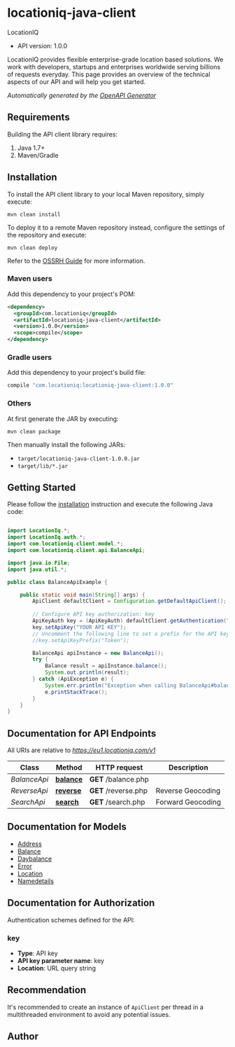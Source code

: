 # locationiq-java-client

LocationIQ
- API version: 1.0.0

LocationIQ provides flexible enterprise-grade location based solutions. We work with developers, startups and enterprises worldwide serving billions of requests everyday. This page provides an overview of the technical aspects of our API and will help you get started.


*Automatically generated by the [OpenAPI Generator](https://openapi-generator.tech)*


## Requirements

Building the API client library requires:
1. Java 1.7+
2. Maven/Gradle

## Installation

To install the API client library to your local Maven repository, simply execute:

```shell
mvn clean install
```

To deploy it to a remote Maven repository instead, configure the settings of the repository and execute:

```shell
mvn clean deploy
```

Refer to the [OSSRH Guide](http://central.sonatype.org/pages/ossrh-guide.html) for more information.

### Maven users

Add this dependency to your project's POM:

```xml
<dependency>
  <groupId>com.locationiq</groupId>
  <artifactId>locationiq-java-client</artifactId>
  <version>1.0.0</version>
  <scope>compile</scope>
</dependency>
```

### Gradle users

Add this dependency to your project's build file:

```groovy
compile "com.locationiq:locationiq-java-client:1.0.0"
```

### Others

At first generate the JAR by executing:

```shell
mvn clean package
```

Then manually install the following JARs:

* `target/locationiq-java-client-1.0.0.jar`
* `target/lib/*.jar`

## Getting Started

Please follow the [installation](#installation) instruction and execute the following Java code:

```java

import LocationIq.*;
import LocationIq.auth.*;
import com.locationiq.client.model.*;
import com.locationiq.client.api.BalanceApi;

import java.io.File;
import java.util.*;

public class BalanceApiExample {

    public static void main(String[] args) {
        ApiClient defaultClient = Configuration.getDefaultApiClient();
        
        // Configure API key authorization: key
        ApiKeyAuth key = (ApiKeyAuth) defaultClient.getAuthentication("key");
        key.setApiKey("YOUR API KEY");
        // Uncomment the following line to set a prefix for the API key, e.g. "Token" (defaults to null)
        //key.setApiKeyPrefix("Token");

        BalanceApi apiInstance = new BalanceApi();
        try {
            Balance result = apiInstance.balance();
            System.out.println(result);
        } catch (ApiException e) {
            System.err.println("Exception when calling BalanceApi#balance");
            e.printStackTrace();
        }
    }
}

```

## Documentation for API Endpoints

All URIs are relative to *https://eu1.locationiq.com/v1*

Class | Method | HTTP request | Description
------------ | ------------- | ------------- | -------------
*BalanceApi* | [**balance**](docs/BalanceApi.md#balance) | **GET** /balance.php | 
*ReverseApi* | [**reverse**](docs/ReverseApi.md#reverse) | **GET** /reverse.php | Reverse Geocoding
*SearchApi* | [**search**](docs/SearchApi.md#search) | **GET** /search.php | Forward Geocoding


## Documentation for Models

 - [Address](docs/Address.md)
 - [Balance](docs/Balance.md)
 - [Daybalance](docs/Daybalance.md)
 - [Error](docs/Error.md)
 - [Location](docs/Location.md)
 - [Namedetails](docs/Namedetails.md)


## Documentation for Authorization

Authentication schemes defined for the API:
### key

- **Type**: API key
- **API key parameter name**: key
- **Location**: URL query string


## Recommendation

It's recommended to create an instance of `ApiClient` per thread in a multithreaded environment to avoid any potential issues.

## Author



